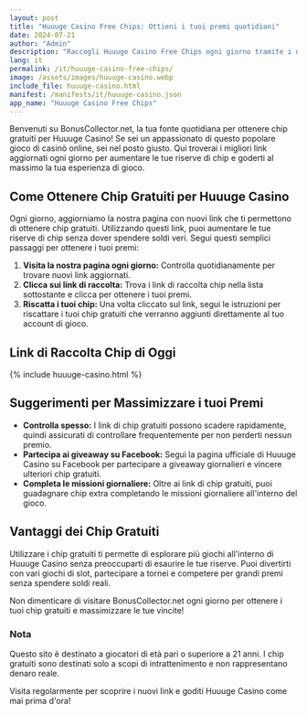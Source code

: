 ```yaml
---
layout: post
title: "Huuuge Casino Free Chips: Ottieni i tuoi premi quotidiani"
date: 2024-07-21
author: "Admin"
description: "Raccogli Huuuge Casino Free Chips ogni giorno tramite i nostri link sicuri. Ottieni fiches gratuite per divertirti nei giochi da casinò più popolari."
lang: it
permalink: /it/huuuge-casino-free-chips/
image: /assets/images/huuuge-casino.webp
include_file: huuuge-casino.html
manifest: /manifests/it/huuuge-casino.json
app_name: "Huuuge Casino Free Chips"
---
```


Benvenuti su BonusCollector.net, la tua fonte quotidiana per ottenere chip gratuiti per Huuuge Casino! Se sei un appassionato di questo popolare gioco di casinò online, sei nel posto giusto. Qui troverai i migliori link aggiornati ogni giorno per aumentare le tue riserve di chip e goderti al massimo la tua esperienza di gioco.

## Come Ottenere Chip Gratuiti per Huuuge Casino

Ogni giorno, aggiorniamo la nostra pagina con nuovi link che ti permettono di ottenere chip gratuiti. Utilizzando questi link, puoi aumentare le tue riserve di chip senza dover spendere soldi veri. Segui questi semplici passaggi per ottenere i tuoi premi:

1. **Visita la nostra pagina ogni giorno:** Controlla quotidianamente per trovare nuovi link aggiornati.
2. **Clicca sui link di raccolta:** Trova i link di raccolta chip nella lista sottostante e clicca per ottenere i tuoi premi.
3. **Riscatta i tuoi chip:** Una volta cliccato sul link, segui le istruzioni per riscattare i tuoi chip gratuiti che verranno aggiunti direttamente al tuo account di gioco.

## Link di Raccolta Chip di Oggi

{% include huuuge-casino.html %}

## Suggerimenti per Massimizzare i tuoi Premi

- **Controlla spesso:** I link di chip gratuiti possono scadere rapidamente, quindi assicurati di controllare frequentemente per non perderti nessun premio.
- **Partecipa ai giveaway su Facebook:** Segui la pagina ufficiale di Huuuge Casino su Facebook per partecipare a giveaway giornalieri e vincere ulteriori chip gratuiti.
- **Completa le missioni giornaliere:** Oltre ai link di chip gratuiti, puoi guadagnare chip extra completando le missioni giornaliere all'interno del gioco.

## Vantaggi dei Chip Gratuiti

Utilizzare i chip gratuiti ti permette di esplorare più giochi all'interno di Huuuge Casino senza preoccuparti di esaurire le tue riserve. Puoi divertirti con vari giochi di slot, partecipare a tornei e competere per grandi premi senza spendere soldi reali.

Non dimenticare di visitare BonusCollector.net ogni giorno per ottenere i tuoi chip gratuiti e massimizzare le tue vincite!

### Nota

Questo sito è destinato a giocatori di età pari o superiore a 21 anni. I chip gratuiti sono destinati solo a scopi di intrattenimento e non rappresentano denaro reale.

Visita regolarmente per scoprire i nuovi link e goditi Huuuge Casino come mai prima d'ora!